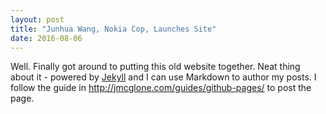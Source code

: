 ```yaml
---
layout: post
title: "Junhua Wang, Nokia Cop, Launches Site"
date: 2016-08-06
---
```


Well. Finally got around to putting this old website together. Neat thing
about it - powered by [Jekyll](http://jekyllrb.com) and I can use Markdown to
author my posts. I follow the guide in http://jmcglone.com/guides/github-pages/ to post the page.
